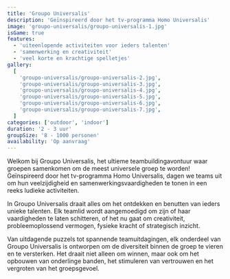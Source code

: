 ```yaml
---
title: 'Groupo Universalis'
description: 'Geïnspireerd door het tv-programma Homo Universalis'
image: 'groupo-universalis/groupo-universalis-1.jpg'
isGame: true
features:
  - 'uiteenlopende activiteiten voor ieders talenten'
  - 'samenwerking en creativiteit'
  - 'veel korte en krachtige spelletjes'
gallery:
  [
    'groupo-universalis/groupo-universalis-2.jpg',
    'groupo-universalis/groupo-universalis-3.jpg',
    'groupo-universalis/groupo-universalis-4.jpg',
    'groupo-universalis/groupo-universalis-5.jpg',
    'groupo-universalis/groupo-universalis-6.jpg',
    'groupo-universalis/groupo-universalis-7.jpg',
  ]
categories: ['outdoor', 'indoor']
duration: '2 - 3 uur'
groupSize: '8 - 1000 personen'
availability: 'Op aanvraag'
---
```


Welkom bij Groupo Universalis, het ultieme teambuildingavontuur waar groepen samenkomen om de meest universele groep te worden! Geïnspireerd door het tv-programma Homo Universalis, dagen we teams uit om hun veelzijdigheid en samenwerkingsvaardigheden te tonen in een reeks ludieke activiteiten.

In Groupo Universalis draait alles om het ontdekken en benutten van ieders unieke talenten. Elk teamlid wordt aangemoedigd om zijn of haar vaardigheden te laten schitteren, of het nu gaat om creativiteit, probleemoplossend vermogen, fysieke kracht of strategisch inzicht.

Van uitdagende puzzels tot spannende teamuitdagingen, elk onderdeel van Groupo Universalis is ontworpen om de diversiteit binnen de groep te vieren en te versterken. Het draait niet alleen om winnen, maar ook om het opbouwen van onderlinge banden, het stimuleren van vertrouwen en het vergroten van het groepsgevoel.
